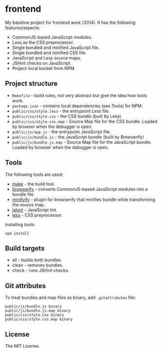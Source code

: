 # frontend

My baseline project for frontend work (2014). It has the following features/aspects:

 * CommonJS-based JavaScript modules.
 * Less as the CSS preprocessor.
 * Single bundled and minified JavaScript file.
 * Single bundled and minified CSS file.
 * JavaScript and Less source maps.
 * JSHint checks on JavaScript.
 * Project-local toolset from NPM.

## Project structure

 * `Makefile` - build rules, not very abstract but give the idea how tools work.
 * `package.json` - contains local dependencies (see Tools) for NPM.
 * `public/css/style.less` - the entrypoint Less file.
 * `public/css/style.css` - the CSS bundle (built by Less).
 * `public/css/style.css.map` - Source Map file for the CSS bundle. Loaded by browser when
   the debugger is open.
 * `public/js/app.js` - the entrypoint JavaScript file.
 * `public/js/bundle.js` - the JavaScript bundle (built by Browserify)
 * `public/js/bundle.js.map` - Source Map file for the JavaScript bundle. Loaded by browser
   when the debugger is open.

## Tools

The following tools are used:

 * [make](http://en.wikipedia.org/wiki/Make_%28software%29) - the build tool.
 * [browserify](http://browserify.org/) - converts CommonJS-based JavaScript modules into a bundle file.
 * [minifyify](https://github.com/ben-ng/minifyify) - plugin for browserify that minifies bundle while transforming the source map.
 * [jshint](http://www.jshint.com/) - JavaScript lint.
 * [less](http://lesscss.org) - CSS preprocessor.

Installing tools:

    npm install

## Build targets

 * all - builds both bundles.
 * clean - removes bundles.
 * check - runs JSHint checks.

## Git attributes

To treat bundles and map files as binary, add `.gitattributes` file:

    public/js/bundle.js binary
    public/js/bundle.js.map binary
    public/css/style.css binary
    public/css/style.css.map binary

## License

The MIT License.
